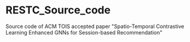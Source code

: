 # RESTC_Source_code
Source code of ACM TOIS accepted paper "Spatio-Temporal Contrastive Learning Enhanced GNNs for Session-based Recommendation"
